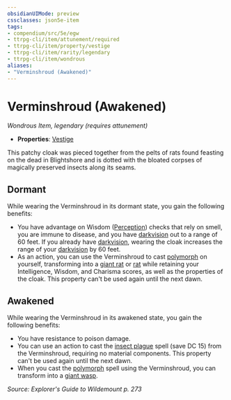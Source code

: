 ```yaml
---
obsidianUIMode: preview
cssclasses: json5e-item
tags:
- compendium/src/5e/egw
- ttrpg-cli/item/attunement/required
- ttrpg-cli/item/property/vestige
- ttrpg-cli/item/rarity/legendary
- ttrpg-cli/item/wondrous
aliases: 
- "Verminshroud (Awakened)"
---
```

# Verminshroud (Awakened)
*Wondrous Item, legendary (requires attunement)*  

- **Properties**: [Vestige](/3-Mechanics/CLI/rules/item-properties.md#Vestige)

This patchy cloak was pieced together from the pelts of rats found feasting on the dead in Blightshore and is dotted with the bloated corpses of magically preserved insects along its seams.

## Dormant

While wearing the Verminshroud in its dormant state, you gain the following benefits:

- You have advantage on Wisdom ([Perception](/3-Mechanics/CLI/rules/skills.md#Perception)) checks that rely on smell, you are immune to disease, and you have [darkvision](/3-Mechanics/CLI/rules/senses.md#darkvision) out to a range of 60 feet. If you already have [darkvision](/3-Mechanics/CLI/rules/senses.md#darkvision), wearing the cloak increases the range of your [darkvision](/3-Mechanics/CLI/rules/senses.md#darkvision) by 60 feet.  
- As an action, you can use the Verminshroud to cast [polymorph](/3-Mechanics/CLI/spells/polymorph.md) on yourself, transforming into a [giant rat](/3-Mechanics/CLI/bestiary/beast/giant-rat.md) or [rat](/3-Mechanics/CLI/bestiary/beast/rat.md) while retaining your Intelligence, Wisdom, and Charisma scores, as well as the properties of the cloak. This property can't be used again until the next dawn.  

## Awakened

While wearing the Verminshroud in its awakened state, you gain the following benefits:

- You have resistance to poison damage.  
- You can use an action to cast the [insect plague](/3-Mechanics/CLI/spells/insect-plague.md) spell (save DC 15) from the Verminshroud, requiring no material components. This property can't be used again until the next dawn.  
- When you cast the [polymorph](/3-Mechanics/CLI/spells/polymorph.md) spell using the Verminshroud, you can transform into a [giant wasp](/3-Mechanics/CLI/bestiary/beast/giant-wasp.md).  

*Source: Explorer's Guide to Wildemount p. 273*